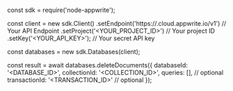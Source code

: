 const sdk = require('node-appwrite');

const client = new sdk.Client()
    .setEndpoint('https://<REGION>.cloud.appwrite.io/v1') // Your API Endpoint
    .setProject('<YOUR_PROJECT_ID>') // Your project ID
    .setKey('<YOUR_API_KEY>'); // Your secret API key

const databases = new sdk.Databases(client);

const result = await databases.deleteDocuments({
    databaseId: '<DATABASE_ID>',
    collectionId: '<COLLECTION_ID>',
    queries: [], // optional
    transactionId: '<TRANSACTION_ID>' // optional
});
